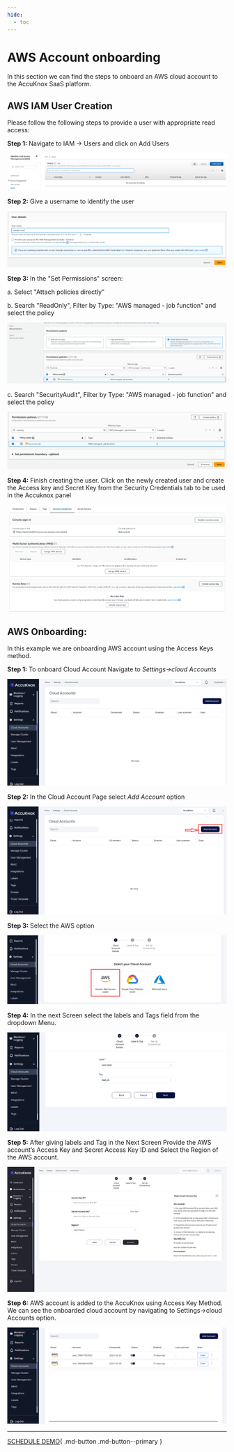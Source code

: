 ```yaml
---
hide:
  - toc
---
```


# **AWS Account onboarding**
In this section we can find the steps to onboard an AWS cloud account to the AccuKnox SaaS platform.

## **AWS IAM User Creation**

Please follow the following steps to provide a user with appropriate read access:

**Step 1:** Navigate to IAM -> Users and click on Add Users 

![](images/iam-user-0.png)

**Step 2:** Give a username to identify the user

![](images/iam-user-1.png)

**Step 3:** In the "Set Permissions" screen:

a. Select "Attach policies directly"

b. Search "ReadOnly", Filter by Type: "AWS managed - job function" and select the policy

![](images/iam-user-2.png)

c. Search "SecurityAudit", Filter by Type: "AWS managed - job function" and select the policy

![](images/iam-user-3.png)

**Step 4:** Finish creating the user. Click on the newly created user and create the Access key and Secret Key from the Security Credentials tab to be used in the Accuknox panel

![](images/iam-user-4.png)

## **AWS Onboarding:**

In this example we are onboarding AWS account using the Access Keys method. 

**Step 1:** To onboard Cloud Account Navigate to *Settings->cloud Accounts*


![](images/cloud-onboarding-1.png)


**Step 2:** In the Cloud Account Page select *Add Account* option

![](images/cloud-onboarding-2.png)


**Step 3:** Select the AWS option

![](images/cloud-onboarding-3.png)


**Step 4:** In the next Screen select the labels and Tags field from the dropdown Menu.

![](images/cloud-onboarding-5.png)


**Step 5:** After giving labels and Tag in the Next Screen Provide the AWS account’s Access Key and Secret Access Key ID and Select the Region of the AWS account.

![](images/cloud-onboarding-6.png)

**Step 6:** AWS account is added to the AccuKnox using Access Key Method. We can see the onboarded cloud account by navigating to Settings->cloud Accounts option. 

![](images/cloud-onboarding-7.png)

<!---Similarly, for Azure or GCP, follow guidelines on AccuKnox SaaS infrastructure in Cloud Onboarding Screen.-->

- - - 
[SCHEDULE DEMO](https://www.accuknox.com/contact-us){ .md-button .md-button--primary }